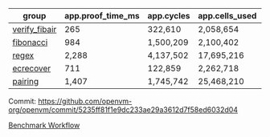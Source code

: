 | group | app.proof_time_ms | app.cycles | app.cells_used | leaf.proof_time_ms | leaf.cycles | leaf.cells_used |
| -- | -- | -- | -- | -- | -- | -- |
| [verify_fibair](https://github.com/openvm-org/openvm/blob/benchmark-results/benchmarks-pr/2168/verify_fibair-5235ff81f1e9dc233ae29a3612d7f58ed6032d04.md) | 265 |  322,610 |  2,058,654 |- | - | - |
| [fibonacci](https://github.com/openvm-org/openvm/blob/benchmark-results/benchmarks-pr/2168/fibonacci-5235ff81f1e9dc233ae29a3612d7f58ed6032d04.md) | 984 |  1,500,209 |  2,100,402 |- | - | - |
| [regex](https://github.com/openvm-org/openvm/blob/benchmark-results/benchmarks-pr/2168/regex-5235ff81f1e9dc233ae29a3612d7f58ed6032d04.md) | 2,288 |  4,137,502 |  17,695,216 |- | - | - |
| [ecrecover](https://github.com/openvm-org/openvm/blob/benchmark-results/benchmarks-pr/2168/ecrecover-5235ff81f1e9dc233ae29a3612d7f58ed6032d04.md) | 711 |  122,859 |  2,262,718 |- | - | - |
| [pairing](https://github.com/openvm-org/openvm/blob/benchmark-results/benchmarks-pr/2168/pairing-5235ff81f1e9dc233ae29a3612d7f58ed6032d04.md) | 1,407 |  1,745,742 |  25,468,210 |- | - | - |


Commit: https://github.com/openvm-org/openvm/commit/5235ff81f1e9dc233ae29a3612d7f58ed6032d04

[Benchmark Workflow](https://github.com/openvm-org/openvm/actions/runs/18598951436)
